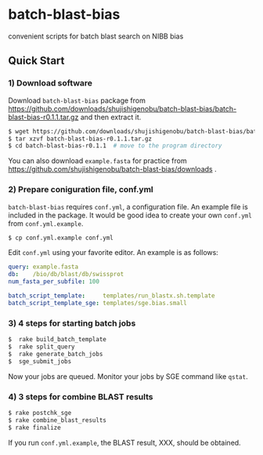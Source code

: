 batch-blast-bias
================

convenient scripts for batch blast search on NIBB bias

## Quick Start

### 1) Download software

Download `batch-blast-bias` package from https://github.com/downloads/shujishigenobu/batch-blast-bias/batch-blast-bias-r0.1.1.tar.gz and then extract it.

```bash
$ wget https://github.com/downloads/shujishigenobu/batch-blast-bias/batch-blast-bias-r0.1.1.tar.gz
$ tar xzvf batch-blast-bias-r0.1.1.tar.gz
$ cd batch-blast-bias-r0.1.1  # move to the program directory
```
You can also download `example.fasta` for practice from https://github.com/shujishigenobu/batch-blast-bias/downloads .

### 2) Prepare coniguration file, conf.yml

`batch-blast-bias` requires `conf.yml`, a configuration file. An example file is included in the package. It would be good idea to create your own `conf.yml` from `conf.yml.example`.

```bash
$ cp conf.yml.example conf.yml
```

Edit `conf.yml` using your favorite editor. An example is as follows:

```yaml
query: example.fasta
db:    /bio/db/blast/db/swissprot
num_fasta_per_subfile: 100

batch_script_template:     templates/run_blastx.sh.template
batch_script_template_sge: templates/sge.bias.small
```

### 3) 4 steps for starting batch jobs

```bash
$  rake build_batch_template
$  rake split_query
$  rake generate_batch_jobs
$  sge_submit_jobs
```
Now your jobs are queued. Monitor your jobs by SGE command like `qstat`.

### 4) 3 steps for combine BLAST results

```bash
$ rake postchk_sge
$ rake combine_blast_results
$ rake finalize
```

If you run `conf.yml.example`, the BLAST result, XXX, should be obtained.


